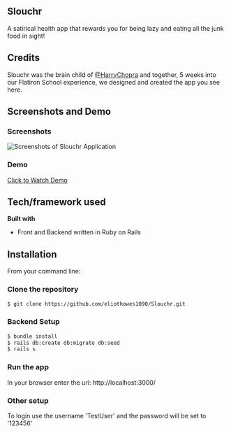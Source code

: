 ## Slouchr
A satirical health app that rewards you for being lazy and eating all the junk food in sight!

## Credits
Slouchr was the brain child of [@HarryChopra](https://github.com/harrychopra) and together, 5 weeks into our Flatiron School experience, we designed and created the app you see here.

## Screenshots and Demo
### Screenshots
![Screenshots of Slouchr Application](https://media.giphy.com/media/kemcU5tVYp0djMS2k9/giphy.gif)

### Demo
<a href="https://youtu.be/USJUt4Mru24" target="_blank">Click to Watch Demo</a>

## Tech/framework used
<b>Built with</b>
- Front and Backend written in Ruby on Rails

## Installation
From your command line:

### Clone the repository
```bash
$ git clone https://github.com/eliothowes1090/Slouchr.git
```

### Backend Setup
```bash
$ bundle install
$ rails db:create db:migrate db:seed
$ rails s
```

### Run the app
In your browser enter the url: http://localhost:3000/

### Other setup
To login use the username 'TestUser' and the password will be set to '123456'
